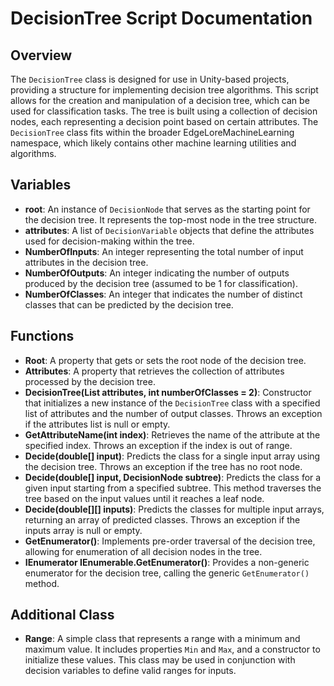 # DecisionTree Script Documentation

## Overview
The `DecisionTree` class is designed for use in Unity-based projects, providing a structure for implementing decision tree algorithms. This script allows for the creation and manipulation of a decision tree, which can be used for classification tasks. The tree is built using a collection of decision nodes, each representing a decision point based on certain attributes. The `DecisionTree` class fits within the broader EdgeLoreMachineLearning namespace, which likely contains other machine learning utilities and algorithms.

## Variables
- **root**: An instance of `DecisionNode` that serves as the starting point for the decision tree. It represents the top-most node in the tree structure.
- **attributes**: A list of `DecisionVariable` objects that define the attributes used for decision-making within the tree.
- **NumberOfInputs**: An integer representing the total number of input attributes in the decision tree.
- **NumberOfOutputs**: An integer indicating the number of outputs produced by the decision tree (assumed to be 1 for classification).
- **NumberOfClasses**: An integer that indicates the number of distinct classes that can be predicted by the decision tree.

## Functions
- **Root**: A property that gets or sets the root node of the decision tree.
- **Attributes**: A property that retrieves the collection of attributes processed by the decision tree.
- **DecisionTree(List<DecisionVariable> attributes, int numberOfClasses = 2)**: Constructor that initializes a new instance of the `DecisionTree` class with a specified list of attributes and the number of output classes. Throws an exception if the attributes list is null or empty.
- **GetAttributeName(int index)**: Retrieves the name of the attribute at the specified index. Throws an exception if the index is out of range.
- **Decide(double[] input)**: Predicts the class for a single input array using the decision tree. Throws an exception if the tree has no root node.
- **Decide(double[] input, DecisionNode subtree)**: Predicts the class for a given input starting from a specified subtree. This method traverses the tree based on the input values until it reaches a leaf node.
- **Decide(double[][] inputs)**: Predicts the classes for multiple input arrays, returning an array of predicted classes. Throws an exception if the inputs array is null or empty.
- **GetEnumerator()**: Implements pre-order traversal of the decision tree, allowing for enumeration of all decision nodes in the tree.
- **IEnumerator IEnumerable.GetEnumerator()**: Provides a non-generic enumerator for the decision tree, calling the generic `GetEnumerator()` method.

## Additional Class
- **Range**: A simple class that represents a range with a minimum and maximum value. It includes properties `Min` and `Max`, and a constructor to initialize these values. This class may be used in conjunction with decision variables to define valid ranges for inputs.